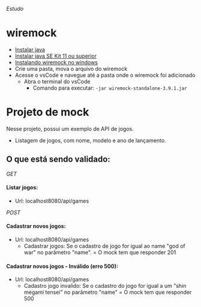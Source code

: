 _Estudo_
# wiremock
- [Instalar java](https://www.java.com/pt-BR/download/manual.jsp)
- [Instalar java SE Kit 11 ou superior](https://www.oracle.com/br/java/technologies/javase/jdk11-archive-downloads.html)
- [Instalando wiremock no windows](https://wiremock.org)
- Crie uma pasta, mova o arquivo do wiremock
- Acesse o vsCode e navegue até a pasta onde o wiremock foi adicionado 
   - Abra o terminal do vsCode
      - Comando para executar: `-jar wiremock-standalone-3.9.1.jar`
  
# Projeto de mock
Nesse projeto, possui um exemplo de API de jogos.
- Listagem de jogos, com nome, modelo e ano de lançamento.


## O que está sendo validado:
*GET*
#### Listar jogos: 
- Url: localhost8080/api/games

*POST*
#### Cadastrar novos jogos:
- Url: localhost8080/api/games
  - Cadastrar jogos: Se o cadastro de jogo for igual ao name  "god of war" no parâmetro "name". = O mock tem que responder 201
#### Cadastrar novos jogos - Inválido (erro 500):
- Url: localhost8080/api/games
  - Cadastro jogo invalido: Se o cadastro do jogo for igual a um "shin megami tensei" no parâmetro "name" = O mock tem que responder 500
